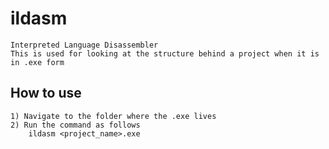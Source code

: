 # ildasm

    Interpreted Language Disassembler
    This is used for looking at the structure behind a project when it is in .exe form
    
## How to use

    1) Navigate to the folder where the .exe lives
    2) Run the command as follows
        ildasm <project_name>.exe